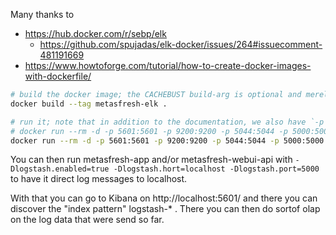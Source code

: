 
Many thanks to 
* https://hub.docker.com/r/sebp/elk
  * https://github.com/spujadas/elk-docker/issues/264#issuecomment-481191669
* https://www.howtoforge.com/tutorial/how-to-create-docker-images-with-dockerfile/

```bash
# build the docker image; the CACHEBUST build-arg is optional and merely makes sure that apt upgrade etc is performed at least once a day
docker build --tag metasfresh-elk .
```

```bash
# run it; note that in addition to the documentation, we also have `-p 5000:5000`
# docker run --rm -d -p 5601:5601 -p 9200:9200 -p 5044:5044 -p 5000:5000 -v ./volumes/elk/elasticsearch:/var/lib/elasticsearch metasfresh-elk
docker run --rm -d -p 5601:5601 -p 9200:9200 -p 5044:5044 -p 5000:5000 metasfresh-elk
```

You can then run metasfresh-app and/or metasfresh-webui-api with `-Dlogstash.enabled=true -Dlogstash.hort=localhost -Dlogstash.port=5000` to have it direct log messages to localhost.

With that you can go to Kibana on http://localhost:5601/ and there you can discover the "index pattern" logstash-* .
There you can then do sortof olap on the log data that were send so far.
